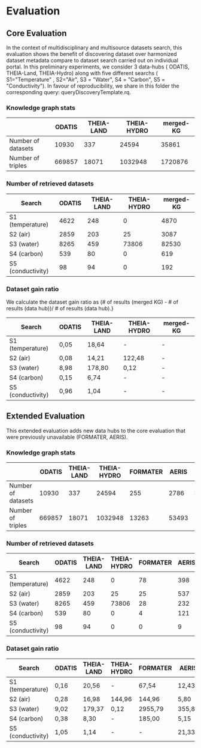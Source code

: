 # Evaluation

## Core Evaluation
In the context of multidisciplinary and multisource datasets search, this evaluation shows the benefit of discovering dataset over harmonized dataset metadata compare to dataset search carried out on individual portal.
In this preliminary experiments, we consider 3 data-hubs ( ODATIS, THEIA-Land, THEIA-Hydro) along with five different searchs ( S1="Temperature" , S2="Air", S3 = "Water", S4 = "Carbon", S5 = "Conductivity"). In favour of reproducibility, we share in this folder the corresponding query: queryDiscoveryTemplate.rq.

### Knowledge graph stats
|  | ODATIS | THEIA-LAND | THEIA-HYDRO | merged-KG |
|--------|--------|------------|-------------|-----------|
Number of datasets |10930 |337 | 24594 | 35861 |
Number of triples |669857 | 18071 | 1032948 | 1720876 |


### Number of retrieved datasets

| Search | ODATIS | THEIA-LAND | THEIA-HYDRO | merged-KG |
|--------|--------|------------|-------------|-----------|
S1 (temperature) | 4622| 248| 0| 4870 |
S2 (air)| 2859| 203| 25| 3087 |
S3 (water) | 8265| 459| 73806| 82530 |
S4 (carbon)| 539| 80| 0| 619 |
S5 (conductivity)| 98| 94| 0| 192 |

### Dataset gain ratio
 We calculate the dataset gain ratio as (\# of results (merged KG) - \# of results (data hub))/ \# of results (data hub).} 

| Search | ODATIS | THEIA-LAND | THEIA-HYDRO | merged-KG |
|--------|--------|------------|-------------|-----------|
S1 (temperature) | 0,05| 18,64| -| - |
S2 (air)| 0,08| 14,21| 122,48| - |
S3 (water) | 8,98| 178,80| 0,12| - |
S4 (carbon)| 0,15| 6,74| -| - |
S5 (conductivity)| 0,96| 1,04| -| - |

## Extended Evaluation
This extended evaluation adds new data hubs to the core evaluation that were previously unavailable (FORMATER, AERIS).
<!-- Besides, this evaluation showcases the benefit of enabling Dataset Discovery for retrieving relevant datasets in a multidisciplinary context. -->
### Knowledge graph stats
|  | ODATIS | THEIA-LAND | THEIA-HYDRO | FORMATER | AERIS |merged-KG |
|--------|--------|------------|-------------|----------|-------|----------|
Number of datasets|10930 |337 | 24594  |255 | 2786| 38902 |
Number of triples |669857 | 18071 | 1032948 | 13263 | 53493 | 1787632 | 


### Number of retrieved datasets
| Search | ODATIS | THEIA-LAND | THEIA-HYDRO | FORMATER | AERIS |merged-KG |
|--------|--------|------------|-------------|----------|-------|----------|
S1 (temperature) | 4622 | 248 | 0 | 78 | 398 | 5346
S2 (air) | 2859 | 203 | 25 | 25 | 537 | 3649
S3 (water) | 8265 | 459 | 73806 | 28 | 232 | 82790
S4 (carbon) | 539 | 80 | 0 | 4 | 121 | 744
S5 (conductivity) | 98 | 94 | 0 | 0 | 9 | 201

### Dataset gain ratio
| Search | ODATIS | THEIA-LAND | THEIA-HYDRO | FORMATER | AERIS |merged-KG |
|--------|--------|------------|-------------|----------|-------|----------|
S1 (temperature) | 0,16  | 20,56  | - | 67,54  | 12,43  | -
S2 (air) | 0,28  | 16,98  | 144,96  | 144,96  | 5,80  | -
S3 (water) | 9,02  | 179,37  | 0,12  | 2955,79  | 355,85  | -
S4 (carbon) | 0,38  | 8,30  | - | 185,00  | 5,15  | -
S5 (conductivity) | 1,05  | 1,14  | - | - | 21,33  | -